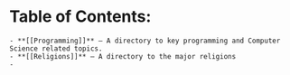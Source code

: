 # Table of Contents:
	- **[[Programming]]** – A directory to key programming and Computer Science related topics.
	- **[[Religions]]** – A directory to the major religions
	-